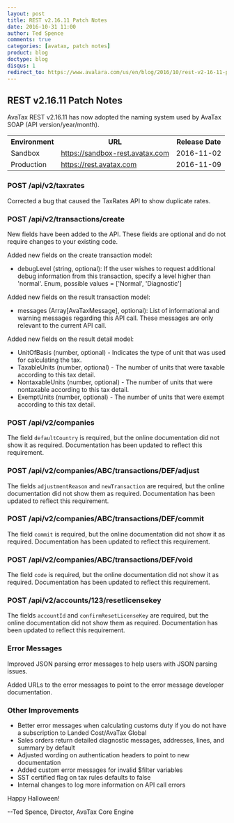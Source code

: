 ```yaml
---
layout: post
title: REST v2.16.11 Patch Notes
date: 2016-10-31 11:00
author: Ted Spence
comments: true
categories: [avatax, patch notes]
product: blog
doctype: blog
disqus: 1
redirect_to: https://www.avalara.com/us/en/blog/2016/10/rest-v2-16-11-patch-notes.html
---
```


<h2>REST v2.16.11 Patch Notes</h2>

AvaTax REST v2.16.11 has now adopted the naming system used by AvaTax SOAP (API version/year/month).

<div class="mobile-table">
	<table class="styled-table">
		<tr>
			<th>Environment</th>
			<th>URL</th>
			<th>Release Date</th>
		</tr>
		<tr>
			<td>Sandbox</td>
			<td><a href="https://sandbox-rest.avatax.com">https://sandbox-rest.avatax.com</a></td>
			<td>2016-11-02</td>
		</tr>
		<tr>
			<td>Production</td>
			<td><a href="https://rest.avatax.com">https://rest.avatax.com</a></td>
			<td>2016-11-09</td>
		</tr>
	</table>
</div>


<h3>POST /api/v2/taxrates</h3>

Corrected a bug that caused the TaxRates API to show duplicate rates.

<h3>POST /api/v2/transactions/create</h3>

New fields have been added to the API.  These fields are optional and do not require changes to your existing code.

Added new fields on the create transaction model:

<ul class="normal">
	<li>debugLevel (string, optional): If the user wishes to request additional debug information from this transaction, specify a level higher than 'normal'.  Enum, possible values = ['Normal', 'Diagnostic']</li>
</ul>

Added new fields on the result transaction model:

<ul class="normal">
	<li>messages (Array[AvaTaxMessage], optional): List of informational and warning messages regarding this API call. These messages are only relevant to the current API call.</li>
</ul>

Added new fields on the result detail model:

<ul class="normal">
	<li>UnitOfBasis (number, optional) - Indicates the type of unit that was used for calculating the tax.</li>
	<li>TaxableUnits (number, optional) - The number of units that were taxable according to this tax detail.</li>
	<li>NontaxableUnits (number, optional) - The number of units that were nontaxable according to this tax detail.</li>
	<li>ExemptUnits (number, optional) - The number of units that were exempt according to this tax detail.</li>
</ul>

<h3>POST /api/v2/companies</h3>

The field `defaultCountry` is required, but the online documentation did not show it as required.  Documentation has been updated to reflect this requirement.

<h3>POST /api/v2/companies/ABC/transactions/DEF/adjust</h3>

The fields `adjustmentReason` and `newTransaction` are required, but the online documentation did not show them as required.  Documentation has been updated to reflect this requirement.

<h3>POST /api/v2/companies/ABC/transactions/DEF/commit</h3>

The field `commit` is required, but the online documentation did not show it as required.  Documentation has been updated to reflect this requirement.

<h3>POST /api/v2/companies/ABC/transactions/DEF/void</h3>

The field `code` is required, but the online documentation did not show it as required.  Documentation has been updated to reflect this requirement.

<h3>POST /api/v2/accounts/123/resetlicensekey</h3>

The fields `accountId` and `confirmResetLicenseKey` are required, but the online documentation did not show them as required.  Documentation has been updated to reflect this requirement.

<h3>Error Messages</h3>

Improved JSON parsing error messages to help users with JSON parsing issues.

Added URLs to the error messages to point to the error message developer documentation.

<h3>Other Improvements</h3>

<ul class="normal">
	<li>Better error messages when calculating customs duty if you do not have a subscription to Landed Cost/AvaTax Global</li>
	<li>Sales orders return detailed diagnostic messages, addresses, lines, and summary by default</li>
	<li>Adjusted wording on authentication headers to point to new documentation</li>
	<li>Added custom error messages for invalid $filter variables</li>
	<li>SST certified flag on tax rules defaults to false</li>
	<li>Internal changes to log more information on API call errors</li>
</ul>

Happy Halloween!

--Ted Spence, Director, AvaTax Core Engine
